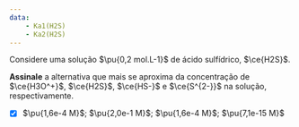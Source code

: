 ```yaml
---
data:
    - Ka1(H2S)
    - Ka2(H2S)
---
```


Considere uma solução $\pu{0,2 mol.L-1}$ de ácido sulfídrico, $\ce{H2S}$.

**Assinale** a alternativa que mais se aproxima da concentração de $\ce{H3O^+}$, $\ce{H2S}$, $\ce{HS-}$ e $\ce{S^{2-}}$ na solução, respectivamente.

- [x] $\pu{1,6e-4 M}$; $\pu{2,0e-1 M}$; $\pu{1,6e-4 M}$; $\pu{7,1e-15 M}$

